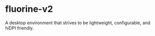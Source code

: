 # fluorine-v2
A desktop environment that strives to be lightweight, configurable, and hiDPI friendly.
